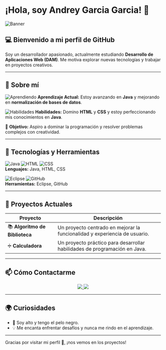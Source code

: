 # ¡Hola, soy Andrey Garcia Garcia! 👋

![Banner](https://github.com/user-attachments/assets/4f330ac2-091f-4b15-af7a-2d1413592096) <!-- Reemplaza con la URL de tu imagen de banner personalizada -->

## 💻 Bienvenido a mi perfil de GitHub
Soy un desarrollador apasionado, actualmente estudiando **Desarrollo de Aplicaciones Web (DAM)**. Me motiva explorar nuevas tecnologías y trabajar en proyectos creativos.

---

## 🚀 Sobre mí

![Aprendiendo](https://img.icons8.com/color/50/000000/student-center.png) **Aprendizaje Actual:** Estoy avanzando en **Java** y mejorando en **normalización de bases de datos**.

![Habilidades](https://img.icons8.com/color/50/000000/checked.png) **Habilidades:** Domino **HTML** y **CSS** y estoy perfeccionando mis conocimientos en **Java**.

🎯 **Objetivo:** Aspiro a dominar la programación y resolver problemas complejos con creatividad.

---

## 🔧 Tecnologías y Herramientas

![Java](https://img.icons8.com/color/48/000000/java-coffee-cup-logo.png) ![HTML](https://img.icons8.com/color/48/000000/html-5--v1.png) ![CSS](https://img.icons8.com/color/48/000000/css3.png)  
**Lenguajes:** Java, HTML, CSS

![Eclipse](https://img.icons8.com/ios-filled/50/000000/eclipse.png) ![GitHub](https://img.icons8.com/glyph-neue/48/000000/github.png)  
**Herramientas:** Eclipse, GitHub

---

## 🌟 Proyectos Actuales

| Proyecto             | Descripción                                                                                       |
|----------------------|---------------------------------------------------------------------------------------------------|
| 📚 **Algoritmo de Biblioteca** | Un proyecto centrado en mejorar la funcionalidad y experiencia de usuario.                   |
| ➗ **Calculadora**           | Un proyecto práctico para desarrollar habilidades de programación en Java.                    |

---

## 📫 Cómo Contactarme

<p align="center">
  <a href="https://www.linkedin.com/in/andrey-garcia-garcia-8ba29b302" target="_blank">
    <img src="https://img.icons8.com/color/48/000000/linkedin.png"/>
  </a>
  <a href="mailto:andreygg300@gmail.com">
    <img src="https://img.icons8.com/color/48/000000/gmail--v1.png"/>
  </a>
</p>

---

## 🌍 Curiosidades

- 🏀 Soy alto y tengo el pelo negro.
- 💡 Me encanta enfrentar desafíos y nunca me rindo en el aprendizaje.

---

Gracias por visitar mi perfil 🚀, ¡nos vemos en los proyectos!

